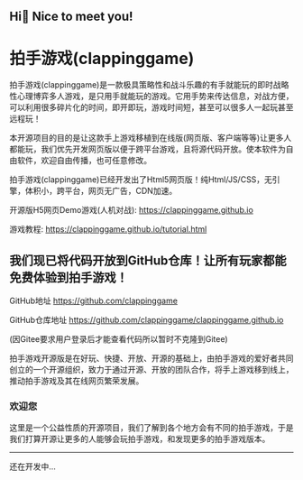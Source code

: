 ## Hi👋 Nice to meet you!
# 拍手游戏(clappinggame)
拍手游戏(clappinggame)是一款极具策略性和战斗乐趣的有手就能玩的即时战略性心理博弈多人游戏，是只用手就能玩的游戏。它用手势来传达信息，对战方便，可以利用很多碎片化的时间，即开即玩，游戏时间短，甚至可以很多人一起玩甚至远程玩！

本开源项目的目的是让这款手上游戏移植到在线版(网页版、客户端等等)让更多人都能玩，我们优先开发网页版以便于跨平台游戏，且将源代码开放。使本软件为自由软件，欢迎自由传播，也可任意修改。

拍手游戏(clappinggame)已经开发出了Html5网页版！纯Html/JS/CSS，无引擎，体积小，跨平台，网页无广告，CDN加速。

开源版H5网页Demo游戏(人机对战): https://clappinggame.github.io

游戏教程: https://clappinggame.github.io/tutorial.html

## 我们现已将代码开放到GitHub仓库！让所有玩家都能免费体验到拍手游戏！
GitHub地址 https://github.com/clappinggame

GitHub仓库地址 https://github.com/clappinggame/clappinggame.github.io

(因Gitee要求用户登录后才能查看代码所以暂时不克隆到Gitee)

拍手游戏开源版是在好玩、快捷、开放、开源的基础上，由拍手游戏的爱好者共同创立的一个开源组织，致力于通过开源、开放的团队合作，将手上游戏移到线上，推动拍手游戏及其在线网页繁荣发展。

### 欢迎您
这里是一个公益性质的开源项目，我们了解到各个地方会有不同的拍手游戏，于是我们打算开源让更多的人能够会玩拍手游戏，和发现更多的拍手游戏版本。

------------------

还在开发中...
